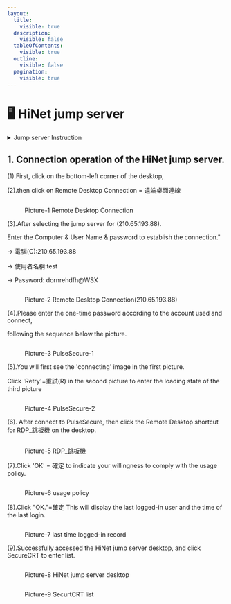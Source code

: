 ```yaml
---
layout:
  title:
    visible: true
  description:
    visible: false
  tableOfContents:
    visible: true
  outline:
    visible: false
  pagination:
    visible: true
---
```


# 🖥️ HiNet jump server

<details>

<summary>Jump server  Instruction</summary>

#### This document primarily introduces the usage of the jump server.

&#x20; (1).Plantynet have the usage of a jump server for system maintenance to facilitate platform  switching   (fixed network/mobile network) or to use other maintenance-related jump servers.&#x20;

&#x20; (2).The required password may vary depending on the specific jump server being used.

&#x20; (3).To save time on password retrieval, we will directly provide the passwords for easier login.

&#x20; (4).We will first introduce the fixed network side before discussing the mobile network side.

</details>

## 1. Connection operation of the HiNet jump server.

&#x20;  (1).First, click on the bottom-left corner of the desktop,&#x20;

&#x20;  (2).then click on Remote Desktop Connection = 遠端桌面連線

<figure><img src=".gitbook/assets/image (16).png" alt=""><figcaption><p>Picture-1  Remote Desktop Connection</p></figcaption></figure>

(3).After selecting the jump server for (210.65.193.88).

&#x20;     Enter the Computer & User Name & password to establish the connection."

&#x20;       \-> 電腦(C):210.65.193.88 &#x20;

&#x20;       \-> 使用者名稱:test&#x20;

&#x20;       \-> Password: dornrehdfh@WSX     &#x20;

<figure><img src=".gitbook/assets/image.png" alt=""><figcaption><p>Picture-2  Remote Desktop Connection(210.65.193.88)</p></figcaption></figure>

(4).Please enter the one-time password according to the account used and connect,

&#x20;     following the sequence below the picture.

<figure><img src=".gitbook/assets/image (2).png" alt=""><figcaption><p>Picture-3  PulseSecure-1</p></figcaption></figure>

(5).You will first see the 'connecting' image in the first picture.&#x20;

&#x20;     Click 'Retry'=重試(R) in the second picture to enter the loading state of the third picture&#x20;

<figure><img src=".gitbook/assets/image (3).png" alt=""><figcaption><p>Picture-4  PulseSecure-2</p></figcaption></figure>

(6). After connect to PulseSecure, then click the Remote Desktop shortcut for RDP\_跳板機 on the desktop.

<figure><img src=".gitbook/assets/image (4).png" alt=""><figcaption><p>Picture-5  RDP_跳板機</p></figcaption></figure>

(7).Click 'OK' = 確定 to indicate your willingness to comply with the usage policy.

<figure><img src=".gitbook/assets/image (5).png" alt=""><figcaption><p>Picture-6  usage policy</p></figcaption></figure>

(8).Click "OK."=確定 This will display the last logged-in user and the time of the last login.

<figure><img src=".gitbook/assets/image (6).png" alt=""><figcaption><p>Picture-7  last time logged-in record</p></figcaption></figure>

(9).Successfully accessed the HiNet jump server desktop, and click SecureCRT to enter list.

<figure><img src=".gitbook/assets/image (7).png" alt=""><figcaption><p>Picture-8  HiNet jump server desktop</p></figcaption></figure>

<figure><img src=".gitbook/assets/image (8).png" alt=""><figcaption><p>Picture-9  SecurtCRT list</p></figcaption></figure>
